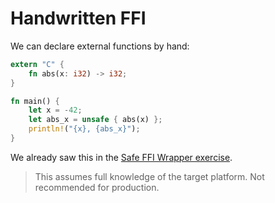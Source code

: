 # Handwritten FFI

We can declare external functions by hand:

```rust
extern "C" {
    fn abs(x: i32) -> i32;
}

fn main() {
    let x = -42;
    let abs_x = unsafe { abs(x) };
    println!("{x}, {abs_x}");
}
```

We already saw this in the
[Safe FFI Wrapper exercise](../../exercises/day-3/safe-ffi-wrapper.md).

> This assumes full knowledge of the target platform. Not recommended for
> production.
